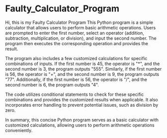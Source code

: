 # Faulty_Calculator_Program
Hi, this is my Faulty Calculator Program
This Python program is a simple calculator that allows users to perform basic arithmetic operations. Users are prompted to enter the first number, select an operator (addition, subtraction, multiplication, or division), and input the second number. The program then executes the corresponding operation and provides the result.

The program also includes a few customized calculations for specific combinations of inputs. If the first number is 45, the operator is "*", and the second number is 3, the program outputs "555". Similarly, if the first number is 56, the operator is "+", and the second number is 9, the program outputs "77". Additionally, if the first number is 56, the operator is "/", and the second number is 6, the program outputs "4".

The code utilizes conditional statements to check for these specific combinations and provides the customized results when applicable. It also incorporates error handling to prevent potential issues, such as division by zero.

In summary, this concise Python program serves as a basic calculator with customized calculations, allowing users to perform arithmetic operations conveniently.
